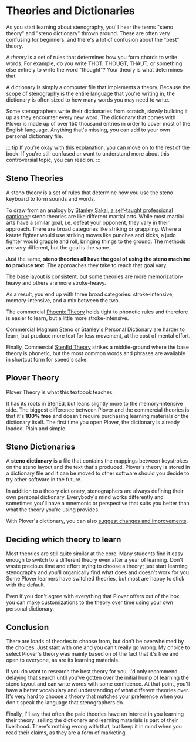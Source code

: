 # Theories and Dictionaries

As you start learning about stenography, you'll hear the terms "steno theory" and "steno dictionary" thrown around. These are often very confusing for beginners, and there's a lot of confusion about the "best" theory.

A *theory* is a set of rules that determines how you form chords to write words. For example, do you write THOT, THOUGT, THAUT, or something else entirely to write the word "thought"? Your theory is what determines that.

A dictionary is simply a computer file that implements a theory. Because the scope of stenography is the entire language that you're writing in, the dictionary is often sized to how many words you may need to write.

Some stenographers write their dictionaries from scratch, slowly building it up as they encounter every new word. The dictionary that comes with Plover is made up of over 150 thousand entries in order to cover most of the English language. Anything that's missing, you can add to your own personal dictionary file.

::: tip
If you're okay with this explanation, you can move on to the rest of the book. If you're still confused or want to understand more about this controversial topic, you can read on.
:::

## Steno Theories

A steno theory is a set of rules that determine how you use the steno keyboard to form sounds and words.

To draw from an analogy by [Stanley Sakai, a self-taught professional captioner](https://stanographer.com): steno theories are like different martial arts. While most martial arts have a similar goal, i.e. defeat your opponent, they vary in their approach. There are broad categories like striking or grappling. Where a karate fighter would use striking moves like punches and kicks, a judo fighter would grapple and roll, bringing things to the ground. The methods are very different, but the goal is the same.

Just the same, **steno theories all have the goal of using the steno machine to produce text**. The approaches they take to reach that goal vary.

The base layout is consistent, but some theories are more memorization-heavy and others are more stroke-heavy.

As a result, you end up with three broad categories: stroke-intensive, memory-intensive, and a mix between the two.

The commercial [Phoenix Theory](http://www.phoenixtheory.com/) holds tight to phonetic rules and therefore is easier to learn, but a little more stroke-intensive.

Commercial [Magnum Steno](http://www.magnumsteno.com/) or [Stanley's Personal Dictionary](https://github.com/stanographer/steno-dictionaries) are harder to learn, but produce more text for less movement, at the cost of mental effort.

Finally, Commercial [StenEd Theory](http://www.stened.com/) strikes a middle-ground where the base theory is phonetic, but the most common words and phrases are available in shortcut form for speed's sake.

## Plover Theory

Plover Theory is what this textbook teaches.

It has its roots in StenEd, but leans slightly more to the memory-intensive side. The biggest difference between Plover and the commercial theories is that it's **100% free** and doesn't require purchasing learning materials or the dictionary itself. The first time you open Plover, the dictionary is already loaded. Plain and simple.

## Steno Dictionaries

A **steno dictionary** is a file that contains the mappings between keystrokes on the steno layout and the text that's produced. Plover's theory is stored in a dictionary file and it can be moved to other software should you decide to try other software in the future.

In addition to a theory dictionary, stenographers are always defining their own personal dictionary. Everybody's mind works differently and sometimes you'll have a mnemonic or perspective that suits you better than what the theory you're using provides.

With Plover's dictionary, you can also [suggest changes and improvements](https://github.com/openstenoproject/plover/issues/400).

## Deciding which theory to learn

Most theories are still quite similar at the core. Many students find it easy enough to switch to a different theory even after a year of learning. Don't waste precious time and effort trying to choose a theory; just start learning stenography and you'll organically find what does and doesn't work for you. Some Plover learners have switched theories, but most are happy to stick with the default.

Even if you don't agree with everything that Plover offers out of the box, you can make customizations to the theory over time using your own personal dictionary.

## Conclusion

There are loads of theories to choose from, but don't be overwhelmed by the choices. Just start with one and you can't really go wrong. My choice to select Plover's theory was mainly based on of the fact that it's free and open to everyone, as are its learning materials.

If you do want to research the best theory for you, I'd only recommend delaying that search until you've gotten over the initial hump of learning the steno layout and can write words with some confidence. At that point, you'll have a better vocabulary and understanding of what different theories over. It's very hard to choose a theory that matches your preference when you don't speak the language that stenographers do.

Finally, I'll say that often the paid theories have an interest in you learning their theory: selling the dictionary and learning materials is part of their livelihood. There's nothing wrong with that, but keep it in mind when you read their claims, as they are a form of marketing.
